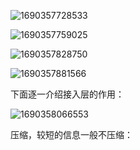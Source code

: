 ![1690357728533](C:\Users\Administrator\AppData\Roaming\Typora\typora-user-images\1690357728533.png)

![1690357759025](C:\Users\Administrator\AppData\Roaming\Typora\typora-user-images\1690357759025.png)

![1690357828750](C:\Users\Administrator\AppData\Roaming\Typora\typora-user-images\1690357828750.png)

![1690357881566](C:\Users\Administrator\AppData\Roaming\Typora\typora-user-images\1690357881566.png)

下面逐一介绍接入层的作用：

![1690358066553](C:\Users\Administrator\AppData\Roaming\Typora\typora-user-images\1690358066553.png)

压缩，较短的信息一般不压缩：

